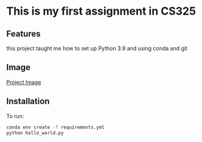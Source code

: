 # This is my first assignment in CS325

## Features
this project taught me how to set up Python 3.9 and using conda and git

## Image
[Project Image](https://placehold.co/400x200.png?text=CS325+Preview)


## Installation
To run:
```bash
conda env create -f requirements.yml
python hello_world.py